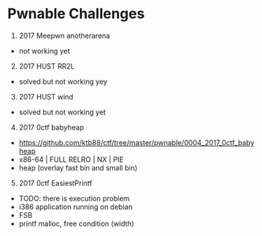 # Pwnable Challenges

1. 2017 Meepwn anotherarena
  - not working yet
2. 2017 HUST RR2L
  - solved but not working yey
3. 2017 HUST wind
  - solved but not working yet
4. 2017 0ctf babyheap
  - https://github.com/ktb88/ctf/tree/master/pwnable/0004_2017_0ctf_babyheap
  - x86-64 | FULL RELRO | NX | PIE
  - heap (overlay fast bin and small bin)
5. 2017 0ctf EasiestPrintf
  - TODO: there is execution problem
  - i386 application running on debian
  - FSB
  - printf malloc, free condition (width)

